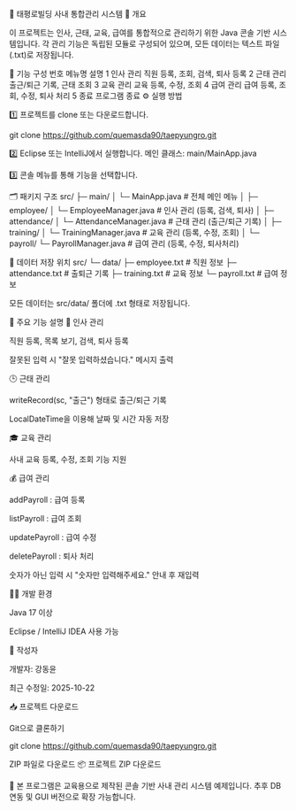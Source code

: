 🏢 태평로빌딩 사내 통합관리 시스템
📌 개요

이 프로젝트는 인사, 근태, 교육, 급여를 통합적으로 관리하기 위한 Java 콘솔 기반 시스템입니다.
각 관리 기능은 독립된 모듈로 구성되어 있으며, 모든 데이터는 텍스트 파일(.txt)로 저장됩니다.

📂 기능 구성
번호	메뉴명	설명
1	인사 관리	직원 등록, 조회, 검색, 퇴사 등록
2	근태 관리	출근/퇴근 기록, 근태 조회
3	교육 관리	교육 등록, 수정, 조회
4	급여 관리	급여 등록, 조회, 수정, 퇴사 처리
5	종료	프로그램 종료
⚙️ 실행 방법

1️⃣ 프로젝트를 clone 또는 다운로드합니다.

git clone https://github.com/quemasda90/taepyungro.git


2️⃣ Eclipse 또는 IntelliJ에서 실행합니다.
메인 클래스: main/MainApp.java

3️⃣ 콘솔 메뉴를 통해 기능을 선택합니다.

🗂️ 패키지 구조
src/
 ├─ main/
 │   └─ MainApp.java               # 전체 메인 메뉴
 │
 ├─ employee/
 │   └─ EmployeeManager.java       # 인사 관리 (등록, 검색, 퇴사)
 │
 ├─ attendance/
 │   └─ AttendanceManager.java     # 근태 관리 (출근/퇴근 기록)
 │
 ├─ training/
 │   └─ TrainingManager.java       # 교육 관리 (등록, 수정, 조회)
 │
 └─ payroll/
     └─ PayrollManager.java        # 급여 관리 (등록, 수정, 퇴사처리)

💾 데이터 저장 위치
src/
 └─ data/
     ├─ employee.txt     # 직원 정보
     ├─ attendance.txt   # 출퇴근 기록
     ├─ training.txt     # 교육 정보
     └─ payroll.txt      # 급여 정보


모든 데이터는 src/data/ 폴더에 .txt 형태로 저장됩니다.

🧱 주요 기능 설명
🧍 인사 관리

직원 등록, 목록 보기, 검색, 퇴사 등록

잘못된 입력 시 "잘못 입력하셨습니다." 메시지 출력

🕒 근태 관리

writeRecord(sc, "출근") 형태로 출근/퇴근 기록

LocalDateTime을 이용해 날짜 및 시간 자동 저장

🎓 교육 관리

사내 교육 등록, 수정, 조회 기능 지원

💰 급여 관리

addPayroll : 급여 등록

listPayroll : 급여 조회

updatePayroll : 급여 수정

deletePayroll : 퇴사 처리

숫자가 아닌 입력 시 "숫자만 입력해주세요." 안내 후 재입력

🧑‍💻 개발 환경

Java 17 이상

Eclipse / IntelliJ IDEA 사용 가능

📝 작성자

개발자: 강동윤

최근 수정일: 2025-10-22

📥 프로젝트 다운로드

Git으로 클론하기

git clone https://github.com/quemasda90/taepyungro.git


ZIP 파일로 다운로드
📦 프로젝트 ZIP 다운로드

📌 본 프로그램은 교육용으로 제작된 콘솔 기반 사내 관리 시스템 예제입니다.
추후 DB 연동 및 GUI 버전으로 확장 가능합니다.